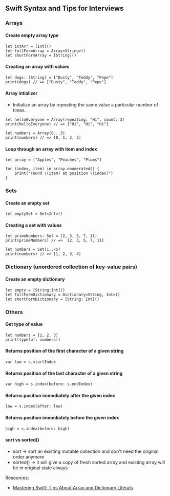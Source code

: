 ## Swift Syntax and Tips for Interviews

### Arrays

#### Create empty array type
```
let intArr = [Int]()
let fullFormArray = Array<String>()
let shortFormArray = [String]()
```

#### Creating an array with values

```
let dogs: [String] = ["Dusty", "Teddy", "Pepe"]
print(dogs) // => ["Dusty", "Teddy", "Pepe"]
```

#### Array intializer
- Initialize an array by repeating the same value a particular number of times.
```
let helloEveryone = Array(repeating: "Hi", count: 3)
print(helloEveryone) // => ["Hi", "Hi", "Hi"]
```

```
let numbers = Array(0...3)
print(numbers) // => [0, 1, 2, 3]
```

#### Loop through an array with item and index
```
let array = ["Apples", "Peaches", "Plums"]

for (index, item) in array.enumerated() {
    print("Found \(item) at position \(index)")
}
```

### Sets
#### Create an empty set
```
let emptySet = Set<Int>()
```

#### Creating a set with values
```
let primeNumbers: Set = [2, 3, 5, 7, 11]
print(primeNumbers) // =>  [2, 3, 5, 7, 11]
```

```
let numbers = Set(1..<5)
print(numbers) // => [1, 2, 3, 4]
```

### Dictionary (unordered collection of key-value pairs)
#### Create an empty dictionary 
```
let empty = [String:Int]()
let fullFormDictionary = Dictionary<String, Int>()
let shortFormDictionary = [String: Int]()
```

### Others
#### Get type of value
```
let numbers = [1, 2, 3]
print(type(of: numbers))
```

#### Returns position of the first character of a given string
```
var low = s.startIndex
```

#### Returns position of the last character of a given string
```
var high = s.index(before: s.endIndex)
```

#### Returns position immediately after the given index
```
low = s.index(after: low)
```

#### Returns position immediately before the given index
```
high = s.index(before: high)
```

#### sort vs sorted()
- sort -> sort an existing mutable collection and don't need the original order anymore
- sorted() ->  it will give a copy of fresh sorted array and existing array will be in original state always

Resources:
- [Mastering Swift: Tips About Array and Dictionary Literals](https://dmitripavlutin.com/concise-initialization-of-collections-in-swift/)